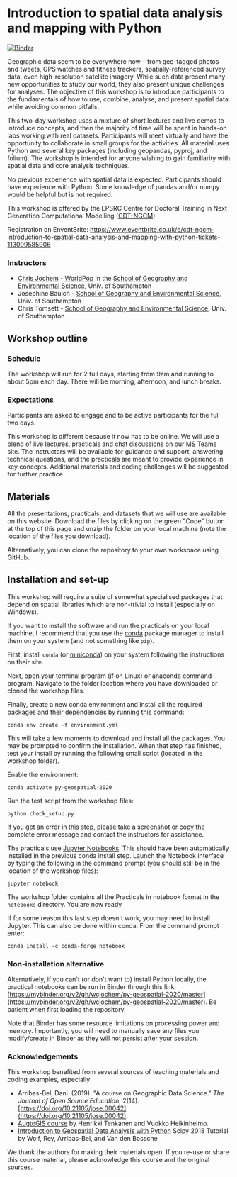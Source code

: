 # Introduction to spatial data analysis and mapping with Python

[![Binder](https://mybinder.org/badge_logo.svg)](https://mybinder.org/v2/gh/wcjochem/py-geospatial-2020/master)

Geographic data seem to be everywhere now – from geo-tagged photos and tweets, GPS watches and fitness trackers, spatially-referenced survey data, even high-resolution satellite imagery. While such data present many new opportunities to study our world, they also present unique challenges for analyses. The objective of this workshop is to introduce participants to the fundamentals of how to use, combine, analyse, and present spatial data while avoiding common pitfalls.

This two-day workshop uses a mixture of short lectures and live demos to introduce concepts, and then the majority of time will be spent in hands-on labs working with real datasets. Participants will meet virtually and have the opportunity to collaborate in small groups for the activities. All material uses Python and several key packages (including geopandas, pyproj, and folium). The workshop is intended for anyone wishing to gain familiarity with spatial data and core analysis techniques.

No previous experience with spatial data is expected. Participants should have experience with Python. Some knowledge of pandas and/or numpy would be helpful but is not required. 

This workshop is offered by the EPSRC Centre for Doctoral Training in Next Generation Computational Modelling ([CDT-NGCM](http://www.ngcm.soton.ac.uk/))

Registration on EnventBrite: https://www.eventbrite.co.uk/e/cdt-ngcm-introduction-to-spatial-data-analysis-and-mapping-with-python-tickets-113099585906

### Instructors
* [Chris Jochem](https://www.wcjochem.com) - [WorldPop](https://www.worldpop.org) in the [School of Geography and Environmental Science](https://www.southampton.ac.uk/geography), Univ. of Southampton
* Josephine Baulch - [School of Geography and Environmental Science](https://www.southampton.ac.uk/geography/postgraduate/research_students/jb7e16.page), Univ. of Southampton
* Chris Tomsett - [School of Geography and Environmental Science](https://www.southampton.ac.uk/geography/postgraduate/research_students/ct9g13.page), Univ. of Southampton

## Workshop outline

### Schedule
The workshop will run for 2 full days, starting from 9am and running to about 5pm each day. There will be morning, afternoon, and lunch breaks.

### Expectations
Participants are asked to engage and to be active participants for the full two days. 

This workshop is different because it now has to be online. We will use a blend of live lectures, practicals and chat discussions on our MS Teams site. The instructors will be available for guidance and support, answering technical questions, and the practicals are meant to provide experience in key concepts. Additional materials and coding challenges will be suggested for further practice.

## Materials
All the presentations, practicals, and datasets that we will use are available on this website. Download the files by clicking on the green "Code" button at the top of this page and unzip the folder on your local machine (note the location of the files you download). 

Alternatively, you can clone the repository to your own workspace using GitHub.

## Installation and set-up
This workshop will require a suite of somewhat specialised packages that depend on spatial libraries which are non-trivial to install (especially on Windows). 

If you want to install the software and run the practicals on your local machine, I recommend that you use the [conda](https://docs.conda.io/projects/conda/en/latest/index.html) package manager to install them on your system (and not something like `pip`).

First, install `conda` (or [miniconda](https://docs.conda.io/en/latest/miniconda.html)) on your system following the instructions on their site. 

Next, open your terminal program (if on Linux) or anaconda command program. Navigate to the folder location where you have downloaded or cloned the workshop files. 

Finally, create a new conda environment and install all the required packages and their dependencies by running this command:

```
conda env create -f environment.yml 
```

This will take a few moments to download and install all the packages. You may be prompted to confirm the installation. When that step has finished, test your install by running the following small script (located in the workshop folder).

Enable the environment:

```
conda activate py-geospatial-2020
```

Run the test script from the workshop files:

```
python check_setup.py
```

If you get an error in this step, please take a screenshot or copy the complete error message and contact the instructors for assistance.

The practicals use [Jupyter Notebooks](https://jupyter.org/index.html). This should have been automatically installed in the previous conda install step. Launch the Notebook interface by typing the following in the command prompt (you should still be in the location of the workshop files):

```
jupyter notebook
```

The workshop folder contains all the Practicals in notebook format in the `notebooks` directory. You are now ready 

If for some reason this last step doesn't work, you may need to install Jupyter. This can also be done within conda. From the command prompt enter:

```
conda install -c conda-forge notebook
```

### Non-installation alternative 
Alternatively, if you can't (or don't want to) install Python locally, the practical notebooks can be run in Binder through this link: [https://mybinder.org/v2/gh/wcjochem/py-geospatial-2020/master](https://mybinder.org/v2/gh/wcjochem/py-geospatial-2020/master). Be patient when first loading the repository.

Note that Binder has some resource limitations on processing power and memory. Importantly, you will need to manually save any files you modify/create in Binder as they will not persist after your session.

### Acknowledgements
This workshop benefited from several sources of teaching materials and coding examples, especially:
* Arribas-Bel, Dani. (2019). "A course on Geographic Data Science." *The Journal of Open Source Education*, 2(14). [https://doi.org/10.21105/jose.00042](https://doi.org/10.21105/jose.00042).
* [AugtoGIS course](https://automating-gis-processes.github.io/site/#) by Henrikki Tenkanen and Vuokko Heikinheimo. 
* [Introduction to Geospatial Data Analysis with Python](https://github.com/geopandas/scipy2018-geospatial-data) Scipy 2018 Tutorial by Wolf, Rey, Arribas-Bel, and Van den Bossche

We thank the authors for making their materials open. If you re-use or share this course material, please acknowledge this course and the original sources.


